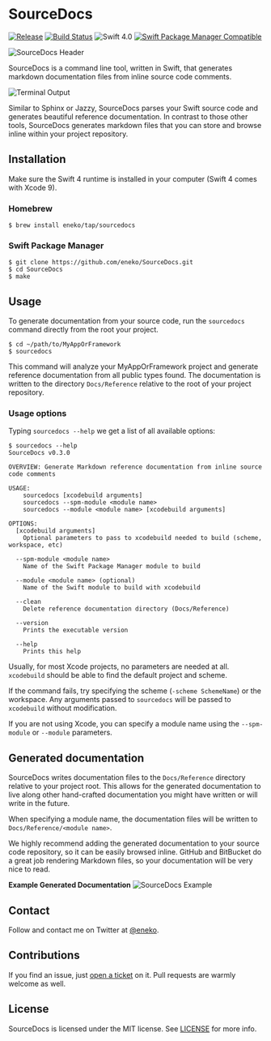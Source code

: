 # SourceDocs

[![Release](https://img.shields.io/github/release/eneko/sourcedocs.svg)](https://github.com/eneko/SourceDocs/releases)
[![Build Status](https://travis-ci.org/eneko/SourceDocs.svg?branch=master)](https://travis-ci.org/eneko/SourceDocs)
![Swift 4.0](https://img.shields.io/badge/Swift-4.0-orange.svg)
[![Swift Package Manager Compatible](https://img.shields.io/badge/spm-compatible-brightgreen.svg)](https://swift.org/package-manager)

![SourceDocs Header](http://www.enekoalonso.com/media/sourcedocs-header.jpg)

SourceDocs is a command line tool, written in Swift, that generates markdown
documentation files from inline source code comments.

![Terminal Output](http://www.enekoalonso.com/media/sourcedocs-terminal.png)

Similar to Sphinx or Jazzy, SourceDocs parses your Swift source code and
generates beautiful reference documentation. In contrast to those other tools,
SourceDocs generates markdown files that you can store and browse inline
within your project repository.


## Installation
Make sure the Swift 4 runtime is installed in your computer
(Swift 4 comes with Xcode 9).

### Homebrew

    $ brew install eneko/tap/sourcedocs

### Swift Package Manager

    $ git clone https://github.com/eneko/SourceDocs.git
    $ cd SourceDocs
    $ make


## Usage
To generate documentation from your source code, run the `sourcedocs` command
directly from the root your project.

    $ cd ~/path/to/MyAppOrFramework
    $ sourcedocs

This command will analyze your MyAppOrFramework project and generate reference
documentation from all public types found. The documentation is written to
the directory `Docs/Reference` relative to the root of your project repository.

### Usage options
Typing `sourcedocs --help` we get a list of all available options:

    $ sourcedocs --help
    SourceDocs v0.3.0

    OVERVIEW: Generate Markdown reference documentation from inline source code comments

    USAGE:
        sourcedocs [xcodebuild arguments]
        sourcedocs --spm-module <module name>
        sourcedocs --module <module name> [xcodebuild arguments]

    OPTIONS:
      [xcodebuild arguments]
        Optional parameters to pass to xcodebuild needed to build (scheme, workspace, etc)

      --spm-module <module name>
        Name of the Swift Package Manager module to build

      --module <module name> (optional)
        Name of the Swift module to build with xcodebuild

      --clean
        Delete reference documentation directory (Docs/Reference)

      --version
        Prints the executable version

      --help
        Prints this help

Usually, for most Xcode projects, no parameters are needed at all. `xcodebuild`
should be able to find the default project and scheme.

If the command fails, try specifying the scheme (`-scheme SchemeName`) or the
workspace. Any arguments passed to `sourcedocs` will be passed to `xcodebuild`
without modification.

If you are not using Xcode, you can specify a module name using the
`--spm-module` or `--module` parameters.


## Generated documentation
SourceDocs writes documentation files to the `Docs/Reference` directory relative
to your project root. This allows for the generated documentation to live along
other hand-crafted documentation you might have written or will write in the future.

When specifying a module name, the documentation files will be written to
`Docs/Reference/<module name>`.

We highly recommend adding the generated documentation to your source code
repository, so it can be easily browsed inline. GitHub and BitBucket do a great
job rendering Markdown files, so your documentation will be very nice to read.

**Example Generated Documentation**
![SourceDocs Example](http://www.enekoalonso.com/media/sourcedocs-example.png)


## Contact
Follow and contact me on Twitter at [@eneko](https://www.twitter.com/eneko).


## Contributions
If you find an issue, just [open a ticket](https://github.com/eneko/SourceDocs/issues/new)
on it. Pull requests are warmly welcome as well.


## License
SourceDocs is licensed under the MIT license. See [LICENSE](/LICENSE) for more info.
